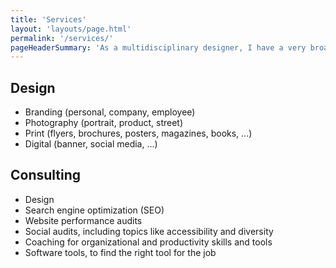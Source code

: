 ```yaml
---
title: 'Services'
layout: 'layouts/page.html'
permalink: '/services/'
pageHeaderSummary: 'As a multidisciplinary designer, I have a very broad skillset and can offer a wide variety of services. I mainly focus on <strong>design</strong> and <strong>consulting</strong> services.<br/><br/>If you have other <strong>digital</strong> or <strong>creative</strong> services in mind, please do not hesitate to ask me, if I can offer those. If I do not offer those myself, I have a great network to point you to.'
---
```


## Design

- Branding (personal, company, employee)
- Photography (portrait, product, street)
- Print (flyers, brochures, posters, magazines, books, ...)
- Digital (banner, social media, ...)

## Consulting

- Design
- Search engine optimization (SEO)
- Website performance audits
- Social audits, including topics like accessibility and diversity
- Coaching for organizational and productivity skills and tools
- Software tools, to find the right tool for the job
